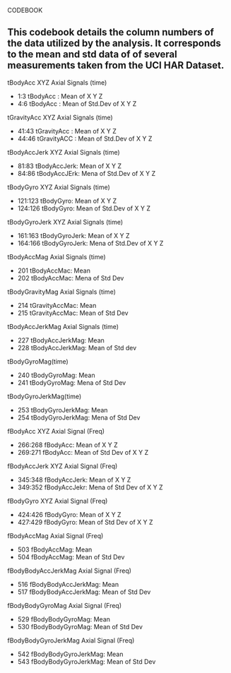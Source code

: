 
CODEBOOK

This codebook details the column numbers of the data utilized by the analysis.
It corresponds to the mean and std data of of several measurements taken from the UCI HAR Dataset.
------------------------------------------------------------------------
tBodyAcc XYZ Axial Signals (time)
- 1:3 tBodyAcc : Mean of X Y Z
- 4:6 tBodyAcc : Mean of Std.Dev of X Y Z 

tGravityAcc XYZ Axial Signals (time)
- 41:43 tGravityAcc : Mean of X Y Z 
- 44:46 tGravityACC : Mean of Std.Dev of X Y Z 

tBodyAccJerk XYZ Axial Signals (time)
- 81:83 tBodyAccJerk: Mean of X Y Z 
- 84:86 tBodyAccJErk: Mena of Std.Dev of X Y Z

tBodyGyro XYZ Axial Signals (time)
- 121:123 tBodyGyro: Mean of X Y Z
- 124:126 tBodyGyro: Mean of Std.Dev of X Y Z 

tBodyGyroJerk XYZ Axial Signals (time)
- 161:163 tBodyGyroJerk: Mean of X Y Z
- 164:166 tBodyGyroJerk: Mena of Std.Dev of X Y Z 

tBodyAccMag Axial Signals (time)
- 201 tBodyAccMac: Mean 
- 202 tBodyAccMac: Mena of Std Dev

tBodyGravityMag Axial Signals (time)
- 214 tGravityAccMac: Mean 
- 215 tGravityAccMac: Mean of Std Dev

tBodyAccJerkMag Axial Signals (time)
- 227 tBodyAccJerkMag: Mean
- 228 tBodyAccJerkMag: Mean of Std dev

tBodyGyroMag(time)
- 240 tBodyGyroMag: Mean
- 241 tBodyGyroMag: Mena of Std Dev

tBodyGyroJerkMag(time)
- 253 tBodyGyroJerkMag: Mean
- 254 tBodyGyroJerkMag: Mena of Std Dev

fBodyAcc XYZ Axial Signal (Freq)
- 266:268 fBodyAcc: Mean of X Y Z 
- 269:271 fBodyAcc: Mean of Std Dev of X Y Z 

fBodyAccJerk XYZ Axial Signal (Freq)
- 345:348 fBodyAccJerk: Mean of X Y Z 
- 349:352 fBodyAccJekr: Mena of Std Dev of X Y Z 

fBodyGyro XYZ Axial Signal (Freq)
- 424:426 fBodyGyro: Mean of X Y Z 
- 427:429 fBodyGyro: Mean of Std Dev of X Y Z

fBodyAccMag Axial Signal (Freq)
- 503 fBodyAccMag: Mean 
- 504 fBodyAccMag: Mean of Std Dev

fBodyBodyAccJerkMag Axial Signal (Freq)
- 516 fBodyBodyAccJerkMag: Mean
- 517 fBodyBodyAccJerkMag: Mean of Std Dev

fBodyBodyGyroMag Axial Signal (Freq)
- 529 fBodyBodyGyroMag: Mean
- 530 fBodyBodyGyroMag: Mean of Std Dev

fBodyBodyGyroJerkMag Axial Signal (Freq)
- 542 fBodyBodyGyroJerkMag: Mean
- 543 fBodyBodyGyroJerkMag: Mean of Std Dev



